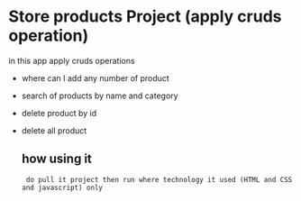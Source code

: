 # Store products Project (apply cruds operation)
  in this app apply cruds operations 
  - where can I add any number of product
  - search of products by name and category
  - delete product by id
  - delete all product

    ## how using it
         do pull it project then run where technology it used (HTML and CSS and javascript) only
  
